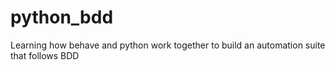 # python_bdd
Learning how behave and python work together to build an automation suite that follows BDD
